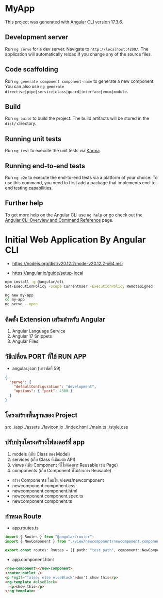 # MyApp

This project was generated with [Angular CLI](https://github.com/angular/angular-cli) version 17.3.6.

## Development server

Run `ng serve` for a dev server. Navigate to `http://localhost:4200/`. The application will automatically reload if you change any of the source files.

## Code scaffolding

Run `ng generate component component-name` to generate a new component. You can also use `ng generate directive|pipe|service|class|guard|interface|enum|module`.

## Build

Run `ng build` to build the project. The build artifacts will be stored in the `dist/` directory.

## Running unit tests

Run `ng test` to execute the unit tests via [Karma](https://karma-runner.github.io).

## Running end-to-end tests

Run `ng e2e` to execute the end-to-end tests via a platform of your choice. To use this command, you need to first add a package that implements end-to-end testing capabilities.

## Further help

To get more help on the Angular CLI use `ng help` or go check out the [Angular CLI Overview and Command Reference](https://angular.io/cli) page.

# Initial Web Application By Angular CLI

- https://nodejs.org/dist/v20.12.2/node-v20.12.2-x64.msi

- https://angular.io/guide/setup-local

```sh
npm install -g @angular/cli
Set-ExecutionPolicy -Scope CurrentUser -ExecutionPolicy RemoteSigned
```

```sh
ng new my-app
cd my-app
ng serve --open
```

## ติดตั้ง Extension เสริมสำหรับ Angular

1. Angular Language Service
2. Angular 17 Snippets
3. Angular Files

## วิธีเปลี่ยน PORT ที่ใช้ RUN APP

- angular.json (บรรทัดที่ 59)

```json
{
  "serve": {
    "defaultConfiguration": "development",
    "options": { "port": 4300 }
  }
}
```

## โครงสร้างพื้นฐานของ Project

src
./app
./assets
./favicon.io
./index.html
./main.ts
./style.css

## ปรับปรุงโครงสร้างโฟลเดอร์ที่ app

1. models (เก็บ Class ของ Model)
2. services (เก็บ Class ที่เชื่อมต่อ API)
3. views (เก็บ Component ที่ไไม่ต้องการ Reusable เช่น Page)
4. components (เก็บ Component ที่ไม่ต้องการ Reusable)

- สร้าง Components ใหม่ใน views/newcomponent
- newcomponent.component.css
- newcomponent.component.html
- newcomponent.component.spec.ts
- newcomponent.component.ts

## กำหนด Route

- app.routes.ts

```ts
import { Routes } from "@angular/router";
import { NewComponent } from "./view/newcomponent/newcomponent.component";

export const routes: Routes = [{ path: "test_path", component: NewComponent }];
```

- app.component.html

```html
<new-component></new-component>
<router-outlet />
<p *ngIf="false; else elseBlock">don't show this</p>
<ng-template #elseBlock>
  <p>show this</p>
</ng-template>
```
